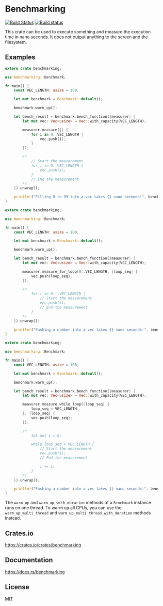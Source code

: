 Benchmarking
====================

[![Build Status](https://travis-ci.org/magiclen/benchmarking.svg?branch=master)](https://travis-ci.org/magiclen/benchmarking)
[![Build status](https://ci.appveyor.com/api/projects/status/y0iwlve66ral4peo/branch/master?svg=true)](https://ci.appveyor.com/project/magiclen/benchmarking/branch/master)

This crate can be used to execute something and measure the execution time in nano seconds. It does not output anything to the screen and the filesystem.

## Examples

```rust
extern crate benchmarking;

use benchmarking::Benchmark;

fn main() {
    const VEC_LENGTH: usize = 100;

    let mut benchmark = Benchmark::default();

    benchmark.warm_up();

    let bench_result = benchmark.bench_function(|measurer| {
        let mut vec: Vec<usize> = Vec::with_capacity(VEC_LENGTH);

        measurer.measure(|| {
            for i in 0..VEC_LENGTH {
                vec.push(i);
            }
        });

        /*
            // Start the measurement
            for i in 0..VEC_LENGTH {
                vec.push(i);
            }
            // End the measurement
        */
    }).unwrap();

    println!("Filling 0 to 99 into a vec takes {} nano seconds!", bench_result);
}
```

```rust
extern crate benchmarking;

use benchmarking::Benchmark;

fn main() {
    const VEC_LENGTH: usize = 100;

    let mut benchmark = Benchmark::default();

    benchmark.warm_up();

    let bench_result = benchmark.bench_function(|measurer| {
        let mut vec: Vec<usize> = Vec::with_capacity(VEC_LENGTH);

        measurer.measure_for_loop(0..VEC_LENGTH, |loop_seq| {
            vec.push(loop_seq);
        });

        /*
            for i in 0...VEC_LENGTH {
                // Start the measurement
                vec.push(i);
                // End the measurement
            }
        */
    }).unwrap();

    println!("Pushing a number into a vec takes {} nano seconds!", bench_result);
}
```

```rust
extern crate benchmarking;

use benchmarking::Benchmark;

fn main() {
    const VEC_LENGTH: usize = 100;

    let mut benchmark = Benchmark::default();

    benchmark.warm_up();

    let bench_result = benchmark.bench_function(|measurer| {
        let mut vec: Vec<usize> = Vec::with_capacity(VEC_LENGTH);

        measurer.measure_while_loop(|loop_seq| {
            loop_seq < VEC_LENGTH
        }, |loop_seq| {
            vec.push(loop_seq);
        });

        /*
            let mut i = 0;

            while loop_seq < VEC_LENGTH {
                // Start the measurement
                vec.push(i);
                // End the measurement

                i += 1;
            }
        */
    }).unwrap();

    println!("Pushing a number into a vec takes {} nano seconds!", bench_result);
}
```

The `warm_up` and `warm_up_with_duration` methods of a `Benchmark` instance runs on one thread. To warm up all CPUs, you can use the `warm_up_multi_thread` and `warm_up_multi_thread_with_duration` methods instead.

## Crates.io

https://crates.io/crates/benchmarking

## Documentation

https://docs.rs/benchmarking

## License

[MIT](LICENSE)